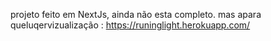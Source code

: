 projeto feito em NextJs, ainda não esta completo. mas apara queluqervizualização :
https://runinglight.herokuapp.com/

